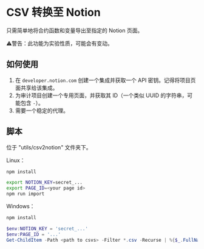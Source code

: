 
# CSV 转换至 Notion

只需简单地将合约函数和变量导出至指定的 Notion 页面。

⚠警告：此功能为实验性质，可能会有变动。

## 如何使用

1. 在 `developer.notion.com` 创建一个集成并获取一个 API 密钥。记得将项目页面共享给该集成。
2. 为审计项目创建一个专用页面，并获取其 ID（一个类似 UUID 的字符串，可能包含 `-`）。
3. 需要一个稳定的代理。

## 脚本

位于 "utils/csv2notion" 文件夹下。

Linux：

```bash
npm install

export NOTION_KEY=secret_...
export PAGE_ID=<your page id>
npm run import
```

Windows：

```powershell
npm install

$env:NOTION_KEY = 'secret_...'
$env:PAGE_ID = '...'
Get-ChildItem -Path <path to csvs> -Filter *.csv -Recurse | %{$_.FullName} | %{node import.js $_}
```
